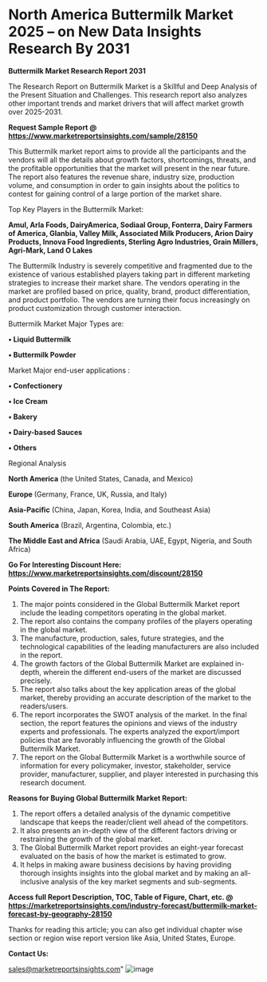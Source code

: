 # North America Buttermilk Market 2025 – on New Data Insights Research By 2031

<strong>Buttermilk Market Research Report 2031</strong>

The Research Report on Buttermilk Market is a Skillful and Deep Analysis of the Present Situation and Challenges. This research report also analyzes other important trends and market drivers that will affect market growth over 2025-2031.

<strong>Request Sample Report @ <a href=https://www.marketreportsinsights.com/sample/28150>https://www.marketreportsinsights.com/sample/28150</a></strong>

This Buttermilk market report aims to provide all the participants and the vendors will all the details about growth factors, shortcomings, threats, and the profitable opportunities that the market will present in the near future. The report also features the revenue share, industry size, production volume, and consumption in order to gain insights about the politics to contest for gaining control of a large portion of the market share.

Top Key Players in the Buttermilk Market:

<strong>Amul, Arla Foods, DairyAmerica, Sodiaal Group, Fonterra, Dairy Farmers of America, Glanbia, Valley Milk, Associated Milk Producers, Arion Dairy Products, Innova Food Ingredients, Sterling Agro Industries, Grain Millers, Agri-Mark, Land O Lakes</strong>

The Buttermilk Industry is severely competitive and fragmented due to the existence of various established players taking part in different marketing strategies to increase their market share. The vendors operating in the market are profiled based on price, quality, brand, product differentiation, and product portfolio. The vendors are turning their focus increasingly on product customization through customer interaction.

Buttermilk Market Major Types are:

<strong>• Liquid Buttermilk

• Buttermilk Powder</strong>

Market Major end-user applications :

<strong>• Confectionery

• Ice Cream

• Bakery

• Dairy-based Sauces

• Others</strong>

Regional Analysis

</u><strong><b>North America</b></strong> (the United States, Canada, and Mexico)

<strong><b>Europe </b></strong>(Germany, France, UK, Russia, and Italy)

<strong><b>Asia-Pacific</b></strong> (China, Japan, Korea, India, and Southeast Asia)

<strong><b>South America</b></strong> (Brazil, Argentina, Colombia, etc.)

<strong><b>The Middle East and Africa</b></strong> (Saudi Arabia, UAE, Egypt, Nigeria, and South Africa)

<strong>Go For Interesting Discount Here: <a href=https://www.marketreportsinsights.com/discount/28150>https://www.marketreportsinsights.com/discount/28150</a></strong>

<strong>Points Covered in The Report:</strong>
<ol>
  <li>The major points considered in the Global Buttermilk Market report include the leading competitors operating in the global market.</li>
  <li>The report also contains the company profiles of the players operating in the global market.</li>
  <li>The manufacture, production, sales, future strategies, and the technological capabilities of the leading manufacturers are also included in the report.</li>
  <li>The growth factors of the Global Buttermilk Market are explained in-depth, wherein the different end-users of the market are discussed precisely.</li>
  <li>The report also talks about the key application areas of the global market, thereby providing an accurate description of the market to the readers/users.</li>
  <li>The report incorporates the SWOT analysis of the market. In the final section, the report features the opinions and views of the industry experts and professionals. The experts analyzed the export/import policies that are favorably influencing the growth of the Global Buttermilk Market.</li>
  <li>The report on the Global Buttermilk Market is a worthwhile source of information for every policymaker, investor, stakeholder, service provider, manufacturer, supplier, and player interested in purchasing this research document.</li>
</ol>
<strong>Reasons for Buying Global Buttermilk Market Report:</strong>

<ol>
  <li>The report offers a detailed analysis of the dynamic competitive landscape that keeps the reader/client well ahead of the competitors.</li>
  <li>It also presents an in-depth view of the different factors driving or restraining the growth of the global market.</li>
  <li>The Global Buttermilk Market report provides an eight-year forecast evaluated on the basis of how the market is estimated to grow.</li>
  <li>It helps in making aware business decisions by having providing thorough insights insights into the global market and by making an all-inclusive analysis of the key market segments and sub-segments.</li>
</ol>
<strong>Access full Report Description, TOC, Table of Figure, Chart, etc. @ <a href=https://marketreportsinsights.com/industry-forecast/buttermilk-market-forecast-by-geography-28150>https://marketreportsinsights.com/industry-forecast/buttermilk-market-forecast-by-geography-28150</a></strong>


Thanks for reading this article; you can also get individual chapter wise section or region wise report version like Asia, United States, Europe.

<strong>Contact Us:</strong>

sales@marketreportsinsights.com"
![image](https://github.com/user-attachments/assets/96cbda18-8b20-45a7-b37e-9aaeeec99062)
